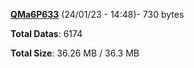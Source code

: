 [**QMa6P633**](/data/QMa6P633.txt) (24/01/23 - 14:48)- 730 bytes

**Total Datas**: 6174

**Total Size**: 36.26 MB / 36.3 MB